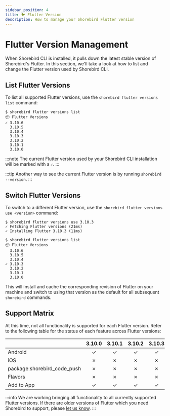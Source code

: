 ```yaml
---
sidebar_position: 4
title: 🐦 Flutter Version
description: How to manage your Shorebird Flutter version
---
```


# Flutter Version Management

When Shorebird CLI is installed, it pulls down the latest stable version of Shorebird's Flutter.
In this section, we'll take a look at how to list and change the Flutter version used by Shorebird CLI.

## List Flutter Versions

To list all supported Flutter versions, use the `shorebird flutter versions list` command:

```
$ shorebird flutter versions list
📦 Flutter Versions
✓ 3.10.6
  3.10.5
  3.10.4
  3.10.3
  3.10.2
  3.10.1
  3.10.0
```

:::note
The current Flutter version used by your Shorebird CLI installation will be marked with a `✓`.
:::

:::tip
Another way to see the current Flutter version is by running `shorebird --version`.
:::

## Switch Flutter Versions

To switch to a different Flutter version, use the `shorebird flutter versions use <version>` command:

```
$ shorebird flutter versions use 3.10.3
✓ Fetching Flutter versions (21ms)
✓ Installing Flutter 3.10.3 (11ms)
```

```
$ shorebird flutter versions list
📦 Flutter Versions
  3.10.6
  3.10.5
  3.10.4
✓ 3.10.3
  3.10.2
  3.10.1
  3.10.0
```

This will install and cache the corresponding revision of Flutter on your machine and switch to using that version as the default for all subsequent `shorebird` commands.

## Support Matrix

At this time, not all functionality is supported for each Flutter version. Refer to the following table for the status of each feature across Flutter versions:

|                             | 3.10.0 | 3.10.1 | 3.10.2 | 3.10.3 | 3.10.4 | 3.10.5 | 3.10.6 |
| --------------------------- | :----: | :----: | :----: | :----: | :----: | :----: | :----: |
| Android                     |   ✓    |   ✓    |   ✓    |   ✓    |   ✓    |   ✓    |   ✓    |
| iOS                         |   ✗    |   ✗    |   ✗    |   ✗    |   ✗    |   ✗    |   ✓    |
| package:shorebird_code_push |   ✗    |   ✗    |   ✗    |   ✗    |   ✗    |   ✗    |   ✓    |
| Flavors                     |   ✗    |   ✗    |   ✗    |   ✗    |   ✗    |   ✗    |   ✓    |
| Add to App                  |   ✓    |   ✓    |   ✓    |   ✓    |   ✓    |   ✓    |   ✓    |

:::info
We are working bringing all functionality to all currently supported Flutter versions. If there are older versions of Flutter which you need Shorebird to support, please [let us know](https://github.com/shorebirdtech/shorebird/issues/new/choose).
:::
